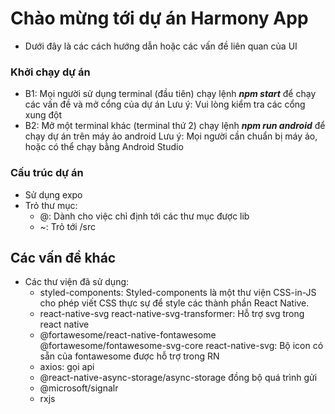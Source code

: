 # Chào mừng tới dự án Harmony App

- Dưới đây là các cách hướng dẫn hoặc các vấn đề liên quan của UI 

### Khởi chạy dự án 
- B1: Mọi người sử dụng terminal (đầu tiên) chạy lệnh ***npm start*** để chạy các vấn đề và mở cổng của dự án
Lưu ý: Vui lòng kiểm tra các cổng xung đột
- B2: Mở một terminal khác (terminal thứ 2) chạy lệnh ***npm run android*** để chạy dự án trên máy ảo android
Lưu ý: Mọi người cần chuẩn bị máy ảo, hoặc có thể chạy bằng Android Studio

### Cấu trúc dự án
- Sử dụng expo
- Trỏ thư mục:
    + @: Dành cho việc chỉ định tới các thư mục được lib
    + ~: Trỏ tới /src 

## Các vấn đề khác
- Các thư viện đã sử dụng:
    + styled-components: Styled-components là một thư viện CSS-in-JS cho phép viết CSS thực sự để style các thành phần React Native.
    + react-native-svg react-native-svg-transformer: Hỗ trợ svg trong react native
    + @fortawesome/react-native-fontawesome @fortawesome/fontawesome-svg-core react-native-svg: Bộ icon có sẵn của fontawesome được hỗ trợ trong RN
    + axios: gọi api
    + @react-native-async-storage/async-storage đồng bộ quá trình gửi
    + @microsoft/signalr 
    + rxjs


